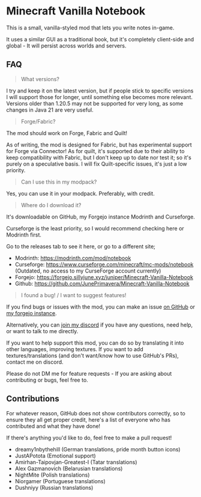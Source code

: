 # Minecraft Vanilla Notebook

This is a small, vanilla-styled mod that lets you write notes in-game.

It uses a similar GUI as a traditional book, but it's completely client-side and global - It will persist across worlds and servers.

## FAQ

> What versions?

I try and keep it on the latest version, but if people stick to specific versions I will support those for longer, until something else becomes more relevant. Versions older than 1.20.5 may not be supported for very long, as some changes in Java 21 are very useful.

> Forge/Fabric?

The mod should work on Forge, Fabric and Quilt!

As of writing, the mod is designed for Fabric, but has experimental support for Forge via Connector! As for quilt, it's supported due to their ability to keep compatibility with Fabric, but I don't keep up to date nor test it; so it's purely on a speculative basis. I will fix Quilt-specific issues, it's just a low priority.

> Can I use this in my modpack?

Yes, you can use it in your modpack. Preferably, with credit.

> Where do I download it?

It's downloadable on GitHub, my Forgejo instance Modrinth and Curseforge. 

Curseforge is the least priority, so I would recommend checking here or Modrinth first.

Go to the releases tab to see it here, or go to a different site;

- Modrinth: https://modrinth.com/mod/notebook
- Curseforge: https://www.curseforge.com/minecraft/mc-mods/notebook (Outdated, no access to my CurseForge account currently)
- Forgejo: https://forgejo.sillyjune.xyz/juniper/Minecraft-Vanilla-Notebook
- Github: https://github.com/JunePrimavera/Minecraft-Vanilla-Notebook

> I found a bug! / I want to suggest features!

If you find bugs or issues with the mod, you can make an issue [on GitHub](https://github.com/JunePrimavera/Minecraft-Vanilla-Notebook) or [my forgejo instance](https://forgejo.sillyjune.xyz/juniper/Minecraft-Vanilla-Notebook/issues).

Alternatively, you can [join my discord](https://discord.gg/mcAU97xGQs) if you have any questions, need help, or want to talk to me directly.

If you want to help support this mod, you can do so by translating it into other languages, improving textures. If you want to add textures/translations (and don't want/know how to use GitHub's PRs), contact me on discord.

Please do not DM me for feature requests - If you are asking about contributing or bugs, feel free to.

## Contributions

For whatever reason, GitHub does not show contributors correctly, so to ensure they all get proper credit, here's a list of everyone who has contributed and what they have done!

If there's anything you'd like to do, feel free to make a pull request!

- dreamy1nbythehill (German translations, pride month button icons)
- JustAPotota (Emotional support)
- Amirhan-Taipovjan-Greatest-I (Tatar translations)
- Alex Gazmanovich (Belarusian translations)
- NightMite (Polish translations)
- Niorgamer (Portuguese translations)
- Dushniyy (Russian translations)
